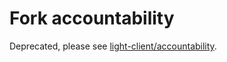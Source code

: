# Fork accountability

Deprecated, please see [light-client/accountability](https://github.com/tendermint/tendermint/blob/main/spec/consensus/light-client/accountability.md).
